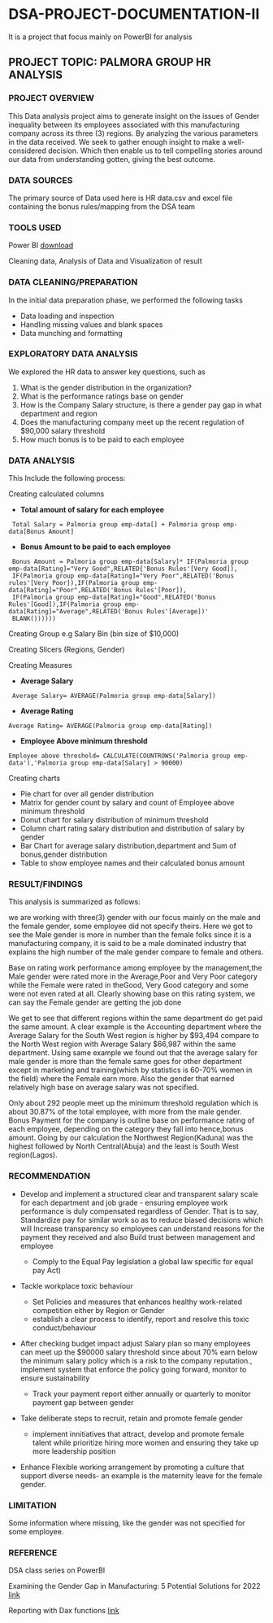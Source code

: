 # DSA-PROJECT-DOCUMENTATION-II

It is a  project that focus mainly on PowerBI for analysis

## PROJECT TOPIC: PALMORA GROUP HR ANALYSIS

### PROJECT OVERVIEW

This Data analysis project aims to generate insight on the issues of Gender inequality between its employees associated with this manufacturing company across its three (3) regions. By analyzing the various parameters in the data received. We seek to gather enough insight to make a well-considered decision. Which then enable us to tell compelling stories around our data from understanding gotten, giving the best outcome.

### DATA SOURCES

The primary source of Data used here is HR data.csv and excel file containing the bonus rules/mapping from the DSA team

### TOOLS USED

Power BI [download](https://www.microsoft.com/en-us/power-platform/products/power-bi/downloads)

Cleaning data, Analysis of Data and Visualization of result

### DATA CLEANING/PREPARATION

In the initial data preparation phase, we performed the following tasks
-	Data loading and inspection
-	Handling missing values and blank spaces
-	Data munching and formatting

### EXPLORATORY DATA ANALYSIS

We explored the HR data to answer key questions, such as
1. What is the gender distribution in the organization?
2. What is the performance ratings base on gender
3. How is the Company Salary structure, is there a gender pay gap in what department and region
4. Does the manufacturing company meet up the recent regulation of $90,000 salary threshold 
5. How much bonus is to be paid to each employee

### DATA ANALYSIS

This Include the following process: 

Creating calculated columns
- **Total amount of salary for each employee**
```dax
 Total Salary = Palmoria group emp-data[] + Palmoria group emp-data[Bonus Amount]
```
- **Bonus Amount to be paid to each employee**
```dax
 Bonus Amount = Palmoria group emp-data[Salary]* IF(Palmoria group emp-data[Rating]="Very Good",RELATED{'Bonus Rules'[Very Good]),
 IF(Palmoria group emp-data[Rating]="Very Poor",RELATED('Bonus rules'[Very Poor]),IF(Palmoria group emp-data[Rating]="Poor",RELATED('Bonus Rules'[Poor]),
 IF(Palmoria group emp-data[Rating]="Good",RELATED('Bonus Rules'[Good]),IF(Palmoria group emp-data[Rating]="Average",RELATED('Bonus Rules'[Average])'
 BLANK())))))
```

Creating Group e.g Salary Bin (bin size of $10,000)

Creating Slicers (Regions, Gender)

Creating Measures
- **Average Salary**
```dax
 Average Salary= AVERAGE(Palmoria group emp-data[Salary])
```
- **Average Rating**
```dax
Average Rating= AVERAGE(Palmoria group emp-data[Rating])
```
- **Employee Above minimum threshold**
```dax
Employee above threshold= CALCULATE(COUNTROWS('Palmoria group emp-data'),'Palmoria group emp-data[Salary] > 90000)
```

Creating charts
   - Pie chart for over all gender distribution
   - Matrix for gender count by salary and count of Employee above minimum threshold
   - Donut chart for salary distribution of minimum threshold
   - Column chart rating salary distribution and distribution of salary by gender
   - Bar Chart for average salary distribution,department and Sum of bonus,gender distribution
   - Table to show employee names and their calculated bonus amount

### RESULT/FINDINGS 

This analysis is summarized as follows:

we are working with three(3) gender with our focus mainly on the male and the female gender, some employee did not specify theirs. Here we got to see the Male gender is more in number than the female folks since it is a manufacturing company, it is said to be a male dominated industry that explains the high number of the male gender compare to female and others.

Base on rating work performance among employee by the management,the Male gender were rated more in the Average,Poor and Very Poor category while the Female were rated in theGood, Very Good category and some were not even rated at all. Clearly showing base on this rating system, we can say the Female gender are getting the job done

We get to see that different regions within the same department do get paid the same amount. A clear example is the Accounting department where the Average Salary for the South West region is higher by $93,494 compare to the North West region with Average Salary $66,987 within the same department. Using same example we found out that the average salary for male gender is more than the female same goes for other department except in marketing and training(which by statistics is 60-70% women in the field) where the Female earn more. Also the gender that earned relatively high base on average salary was not specified.

Only about 292 people meet up the minimum threshold regulation which is about 30.87% of the total employee, with more from the male gender.
Bonus Payment for the company is outline base on performance rating of each employee, depending on the category they fall into hence,bonus amount. Going by our calculation the Northwest Region(Kaduna) was the highest followed by North Central(Abuja) and the least is South West region(Lagos).

### RECOMMENDATION

- Develop and implement a structured clear and transparent salary scale for each department and job grade - ensuring employee work performance is duly compensated regardless of Gender. That is to say, Standardize pay for similar work so as to reduce biased decisions which will Increase transparency so employees can understand reasons for the payment they received and also Build trust between management and employee
   - Comply to the Equal Pay legislation a global law specific for equal pay Act)

- Tackle workplace toxic behaviour
   - Set Policies and measures that enhances healthy work-related competition either by Region or Gender
   - establish a clear process to identify, report and resolve this toxic conduct/behaviour
  
- After checking budget impact adjust Salary plan so many employees can meet up the $90000 salary threshold since about 70% earn below the minimum salary policy which is a risk to the company reputation., implement system that enforce the policy going forward, monitor to ensure sustainability
    - Track your payment report either annually or quarterly to monitor payment gap between gender

-  Take deliberate steps to recruit, retain and promote female gender
    - implement innitiatives that attract, develop and promote female talent while prioritize hiring more women and ensuring they take up more leadership position

- Enhance Flexible working arrangement by promoting a culture that support diverse needs- an example is the maternity leave for the female gender.

### LIMITATION

Some information where missing, like the gender was not specified for some employee.

### REFERENCE

DSA class series on PowerBI

Examining the Gender Gap in Manufacturing: 5 Potential Solutions for 2022 [link](https://www.manufacturingtomorrow.com/story/2022/05/examining-the-gender-gap-in-manufacturing-5-potential-solutions-for-2022/18725/)

Reporting with Dax functions [link](https://www.bing.com/search?pglt=299&q=is+it+possible+to+write+out+our+dax+functions+when+reporting+on+our+github&cvid=1b94cafc81624c1a9b6a670e0cba3d0d&gs_lcrp=EgRlZGdlKgYIARBFGDsyBggAEEUYOTIGCAEQRRg7MgYIAhAuGEAyBggDEAAYQDIGCAQQABhAMgYIBRAuGEAyBggGEAAYQDIGCAcQRRg9MgYICBBFGD3SAQgyMzY2ajBqMagCCLACAQ&FORM=ANNTA1&PC=U531)  


  
 

